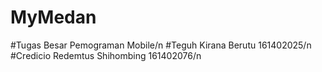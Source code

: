 # MyMedan
#Tugas Besar Pemograman Mobile/n
#Teguh Kirana Berutu 161402025/n
#Credicio Redemtus Shihombing 161402076/n
